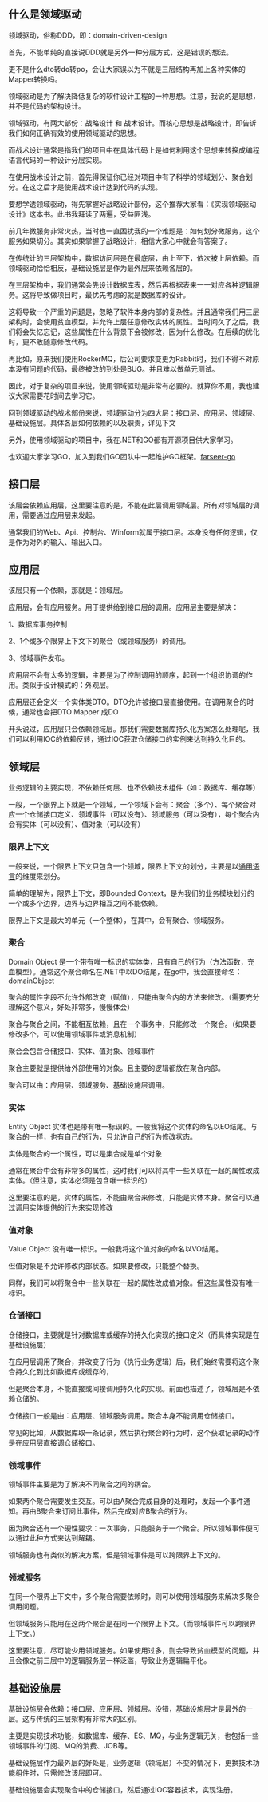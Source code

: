 ## 什么是领域驱动

领域驱动，俗称DDD，即：domain-driven-design

首先，不能单纯的直接说DDD就是另外一种分层方式，这是错误的想法。

更不是什么dto转do转po，会让大家误以为不就是三层结构再加上各种实体的Mapper转换吗。

领域驱动是为了解决降低复杂的软件设计工程的一种思想。注意，我说的是思想，并不是代码的架构设计。

领域驱动，有两大部份：战略设计 和 战术设计。而核心思想是战略设计，即告诉我们如何正确有效的使用领域驱动的思想。

而战术设计通常是指我们的项目中在具体代码上是如何利用这个思想来转换成编程语言代码的一种设计分层实现。

在使用战术设计之前，首先得保证你已经对项目中有了科学的领域划分、聚合划分。在这之后才是使用战术设计达到代码的实现。

要想学透领域驱动，得先掌握好战略设计部份，这个推荐大家看：《实现领域驱动设计》这本书。此书我拜读了两遍，受益匪浅。

前几年微服务非常火热，当时也一直困扰我的一个难题是：如何划分微服务，这个服务如果切分。其实如果掌握了战略设计，相信大家心中就会有答案了。

在传统计的三层架构中，数据访问层是在最底层，由上至下，依次被上层依赖。而领域驱动恰恰相反，基础设施层是作为最外层来依赖各层的。

在三层架构中，我们通常会先设计数据库表，然后再根据表来一一对应各种逻辑服务。这将导致做项目时，最优先考虑的就是数据库的设计。

这将导致一个严重的问题是，忽略了软件本身内部的复杂性。并且通常我们用三层架构时，会使用贫血模型，并允许上层任意修改实体的属性。当时间久了之后，我们将会失忆忘记，这些属性在什么背景下会被修改，因为什么修改。在后续的优化时，更不敢随意修改代码。

再比如，原来我们使用RockerMQ，后公司要求变更为Rabbit时，我们不得不对原本没有问题的代码，最终被改的到处是BUG。并且难以做单元测试。

因此，对于复杂的项目来说，使用领域驱动是非常有必要的。就算你不用，我也建议大家需要花时间去学习它。

回到领域驱动的战术部份来说，领域驱动分为四大层：接口层、应用层、领域层、基础设施层。具体各层如何依赖的以及职责，详见下文

另外，使用领域驱动的项目中，我在.NET和GO都有开源项目供大家学习。

也欢迎大家学习GO，加入到我们GO团队中一起维护GO框架。[farseer-go](https://github.com/farseer-go)

## 接口层

该层会依赖应用层，这里要注意的是，不能在此层调用领域层。所有对领域层的调用，需要通过应用层来发起。

通常我们的Web、Api、控制台、Winform就属于接口层。本身没有任何逻辑，仅是作为对外的输入、输出入口。

## 应用层

该层只有一个依赖，那就是：领域层。

应用层，会有应用服务。用于提供给到接口层的调用。应用层主要是解决：

1、数据库事务控制

2、1个或多个限界上下文下的聚合（或领域服务）的调用。

3、领域事件发布。

应用层不会有太多的逻辑，主要是为了控制调用的顺序，起到一个组织协调的作用。类似于设计模式的：外观层。

应用层还会定义一个实体类DTO。DTO允许被接口层直接使用。在调用聚合的时候，通常也会把DTO Mapper 成DO

开头说过，应用层只会依赖领域层。那我们需要数据库持久化方案怎么处理呢，我们可以利用IOC的依赖反转，通过IOC获取仓储接口的实例来达到持久化目的。

## 领域层

业务逻辑的主要实现，不依赖任何层、也不依赖技术组件（如：数据库、缓存等）

一般，一个限界上下就是一个领域，一个领域下会有：聚合（多个）、每个聚合对应一个仓储接口定义、领域事件（可以没有）、领域服务（可以没有），每个聚合内会有实体（可以没有）、值对象（可以没有）

### 限界上下文

一般来说，一个限界上下文只包含一个领域，限界上下文的划分，主要是以<u>通用语言</u>的维度来划分。

简单的理解为，限界上下文，即Bounded Context，是为我们的业务模块划分的一个或多个边界，边界与边界相互之间不能依赖。

限界上下文是最大的单元（一个整体），在其中，会有聚合、领域服务。

### 聚合

Domain Object 是一个带有唯一标识的实体类，且有自己的行为（方法函数，充血模型）。通常这个聚合命名在.NET中以DO结尾，在go中，我会直接命名：domainObject

聚合的属性字段不允许外部改变（赋值），只能由聚合内的方法来修改。（需要充分理解这个意义，好处非常多，慢慢体会）

聚合与聚合之间，不能相互依赖，且在一个事务中，只能修改一个聚合。（如果要修改多个，可以使用领域事件或消息机制）

聚合会包含仓储接口、实体、值对象、领域事件

聚合主要就是提供给外部使用的对象。且主要的逻辑都放在聚合内部。

聚合可以由：应用层、领域服务、基础设施层调用。

### 实体

Entity Object 实体也是带有唯一标识的。一般我将这个实体的命名以EO结尾。与聚合的一样，也有自己的行为，只允许自己的行为修改状态。

实体是聚合的一个属性，可以是集合或是单个对象

通常在聚合中会有非常多的属性，这时我们可以将其中一些关联在一起的属性改成实体。（但注意，实体必须是包含唯一标识的）

这里要注意的是，实体的属性，不能由聚合来修改，只能是实体本身。聚合可以通过调用实体提供的行为来实现修改

### 值对象

Value Object 没有唯一标识。一般我将这个值对象的命名以VO结尾。

但值对象是不允许修改内部状态。如果要修改，只能整个替换。

同样，我们可以将聚合中一些关联在一起的属性改成值对象。但这些属性没有唯一标识。

### 仓储接口

仓储接口，主要就是针对数据库或缓存的持久化实现的接口定义（而具体实现是在基础设施层）

在应用层调用了聚合，并改变了行为（执行业务逻辑）后，我们始终需要将这个聚合持久化到比如数据库或缓存的，

但是聚合本身，不能直接或间接调用持久化的实现。前面也描述了，领域层是不依赖仓储的。

仓储接口一般是由：应用层、领域服务调用。聚合本身不能调用仓储接口。

常见的比如，从数据库取一条记录，然后执行聚合的行为时，这个获取记录的动作是在应用层直接调仓储接口。

### 领域事件

领域事件主要是为了解决不同聚合之间的耦合。

如果两个聚合需要发生交互。可以由A聚合完成自身的处理时，发起一个事件通知。再由B聚合来订阅此事件，然后完成对应B聚合的行为。

因为聚合还有一个硬性要求：一次事务，只能服务于一个聚合。所以领域事件便可以通过此种方式来达到解耦。

领域服务也有类似的解决方案，但是领域事件是可以跨限界上下文的。

### 领域服务

在同一个限界上下文中，多个聚合需要依赖时，则可以使用领域服务来解决多聚合调用问题。

但领域服务只能用在这两个聚合是在同一个限界上下文。（而领域事件可以跨限界上下文。）

这里要注意，尽可能少用领域服务。如果使用过多，则会导致贫血模型的问题，并且会像之前三层中的逻辑服务层一样泛滥，导致业务逻辑扁平化。

## 基础设施层

基础设施层会依赖：接口层、应用层、领域层。没错，基础设施层才是最外的一层。这与传统的三层架构有非常大的区别。

主要是实现技术功能，如数据库、缓存、ES、MQ，与业务逻辑无关，也包括一些领域事件的订阅、MQ的消费、JOB等。

基础设施层作为最外层的好处是，业务逻辑（领域层）不变的情况下，更换技术功能组件时，只需修改该层即可。

基础设施层会实现聚合中的仓储接口，然后通过IOC容器技术，实现注册。

